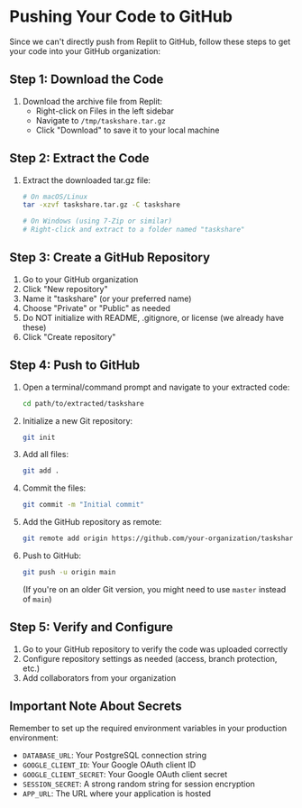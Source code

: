 # Pushing Your Code to GitHub

Since we can't directly push from Replit to GitHub, follow these steps to get your code into your GitHub organization:

## Step 1: Download the Code

1. Download the archive file from Replit:
   - Right-click on Files in the left sidebar
   - Navigate to `/tmp/taskshare.tar.gz`
   - Click "Download" to save it to your local machine

## Step 2: Extract the Code

1. Extract the downloaded tar.gz file:
   ```bash
   # On macOS/Linux
   tar -xzvf taskshare.tar.gz -C taskshare
   
   # On Windows (using 7-Zip or similar)
   # Right-click and extract to a folder named "taskshare"
   ```

## Step 3: Create a GitHub Repository

1. Go to your GitHub organization
2. Click "New repository"
3. Name it "taskshare" (or your preferred name)
4. Choose "Private" or "Public" as needed
5. Do NOT initialize with README, .gitignore, or license (we already have these)
6. Click "Create repository"

## Step 4: Push to GitHub

1. Open a terminal/command prompt and navigate to your extracted code:
   ```bash
   cd path/to/extracted/taskshare
   ```

2. Initialize a new Git repository:
   ```bash
   git init
   ```

3. Add all files:
   ```bash
   git add .
   ```

4. Commit the files:
   ```bash
   git commit -m "Initial commit"
   ```

5. Add the GitHub repository as remote:
   ```bash
   git remote add origin https://github.com/your-organization/taskshare.git
   ```

6. Push to GitHub:
   ```bash
   git push -u origin main
   ```
   (If you're on an older Git version, you might need to use `master` instead of `main`)

## Step 5: Verify and Configure

1. Go to your GitHub repository to verify the code was uploaded correctly
2. Configure repository settings as needed (access, branch protection, etc.)
3. Add collaborators from your organization

## Important Note About Secrets

Remember to set up the required environment variables in your production environment:
- `DATABASE_URL`: Your PostgreSQL connection string
- `GOOGLE_CLIENT_ID`: Your Google OAuth client ID
- `GOOGLE_CLIENT_SECRET`: Your Google OAuth client secret
- `SESSION_SECRET`: A strong random string for session encryption
- `APP_URL`: The URL where your application is hosted